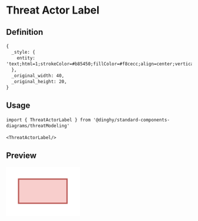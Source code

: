 # Threat Actor Label

## Definition

```
{
  _style: { 
    entity: 'text;html=1;strokeColor=#b85450;fillColor=#f8cecc;align=center;verticalAlign=middle;whiteSpace=wrap;overflow=hidden;',
  },
  _original_width: 40,
  _original_height: 20,
}
```

## Usage

```
import { ThreatActorLabel } from '@dinghy/standard-components-diagrams/threatModeling'

<ThreatActorLabel/>
```

## Preview

<img src="./threat-actor-label.png" width="200"/>
